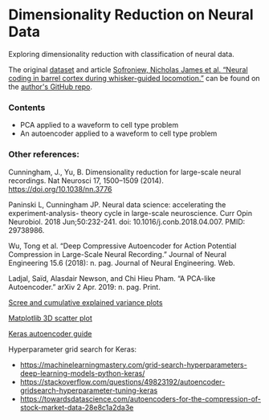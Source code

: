 # Dimensionality Reduction on Neural Data

Exploring dimensionality reduction with classification of neural data. 

The original [dataset](https://zenodo.org/record/2949959#.X6tuDC9h3RY) and article [Sofroniew, Nicholas James et al. “Neural coding in barrel cortex during whisker-guided locomotion.”](http://elifesciences.org/content/4/e12559v1) can be found on the [author's GitHub repo](https://github.com/sofroniewn/tactile-coding). 

### Contents
- PCA applied to a waveform to cell type problem
- An autoencoder applied to a waveform to cell type problem

### Other references: 

Cunningham, J., Yu, B. Dimensionality reduction for large-scale neural recordings. Nat Neurosci 17, 1500–1509 (2014). https://doi.org/10.1038/nn.3776

Paninski L, Cunningham JP. Neural data science: accelerating the experiment-analysis- theory cycle in large-scale neuroscience. Curr Opin Neurobiol. 2018 Jun;50:232-241. doi: 10.1016/j.conb.2018.04.007. PMID: 29738986.

Wu, Tong et al. “Deep Compressive Autoencoder for Action Potential Compression in Large-Scale Neural Recording.” Journal of Neural Engineering 15.6 (2018): n. pag. Journal of Neural Engineering. Web.

Ladjal, Saïd, Alasdair Newson, and Chi Hieu Pham. “A PCA-like Autoencoder.” arXiv 2 Apr. 2019: n. pag. Print.

[Scree and cumulative explained variance plots ](https://jmausolf.github.io/code/pca_in_python/)

[Matplotlib 3D scatter plot](https://stackabuse.com/seaborn-scatter-plot-tutorial-and-examples/)

[Keras autoencoder guide](https://blog.keras.io/building-autoencoders-in-keras.html)

Hyperparameter grid search for Keras:
- https://machinelearningmastery.com/grid-search-hyperparameters-deep-learning-models-python-keras/
- https://stackoverflow.com/questions/49823192/autoencoder-gridsearch-hyperparameter-tuning-keras
- https://towardsdatascience.com/autoencoders-for-the-compression-of-stock-market-data-28e8c1a2da3e
